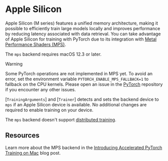 <!--Copyright 2024 The HuggingFace Team. All rights reserved.

Licensed under the Apache License, Version 2.0 (the "License"); you may not use this file except in compliance with
the License. You may obtain a copy of the License at

http://www.apache.org/licenses/LICENSE-2.0

Unless required by applicable law or agreed to in writing, software distributed under the License is distributed on
an "AS IS" BASIS, WITHOUT WARRANTIES OR CONDITIONS OF ANY KIND, either express or implied. See the License for the

⚠️ Note that this file is in Markdown but contain specific syntax for our doc-builder (similar to MDX) that may not be
rendered properly in your Markdown viewer.

-->

# Apple Silicon

Apple Silicon (M series) features a unified memory architecture, making it possible to efficiently train large models locally and improves performance by reducing latency associated with data retrieval. You can take advantage of Apple Silicon for training with PyTorch due to its integration with [Metal Performance Shaders (MPS)](https://pytorch.org/docs/stable/notes/mps.html).

The `mps` backend requires macOS 12.3 or later.

> [!WARNING]
> Some PyTorch operations are not implemented in MPS yet. To avoid an error, set the environment variable `PYTORCH_ENABLE_MPS_FALLBACK=1` to fallback on the CPU kernels. Please open an issue in the [PyTorch](https://github.com/pytorch/pytorch/issues) repository if you encounter any other issues.

[`TrainingArguments`] and [`Trainer`] detects and sets the backend device to `mps` if an Apple Silicon device is available. No additional changes are required to enable training on your device.

The `mps` backend doesn't support [distributed training](https://pytorch.org/docs/stable/distributed.html#backends).

## Resources

Learn more about the MPS backend in the [Introducing Accelerated PyTorch Training on Mac](https://pytorch.org/blog/introducing-accelerated-pytorch-training-on-mac/) blog post.
